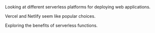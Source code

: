 Looking at different serverless platforms for deploying web applications.

Vercel and Netlify seem like popular choices.

Exploring the benefits of serverless functions.